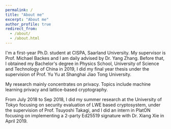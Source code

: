```yaml
---
permalink: /
title: "About me"
excerpt: "About me"
author_profile: true
redirect_from: 
  - /about/
  - /about.html
---
```


I'm a first-year Ph.D. student at CISPA, Saarland University. My supervisor is Prof. Michael Backes and I am daily advised by Dr. Yang Zhang. Before that, I obtained my Bachelor's degree in Physics School, University of Science and Technology of China in 2019, I did my final year thesis under the supervision of Prof. Yu Yu at Shanghai Jiao Tong University.

My research mainly concentrates on privacy. Topics include machine learning privacy and lattice-based cryptography.

From July 2018 to Sep 2018, I did my summer research at the University of Tokyo focusing on security evaluation of LWE based cryptosystem, under the supervision of Prof. Tsuyoshi Takagi, and I did an intern in PlatON focusing on implementing a 2-party Ed25519 signature with Dr. Xiang Xie in April 2019.
